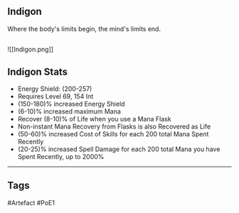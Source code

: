 ## Indigon
Where the body's limits begin,
the mind's limits end.
##
![[Indigon.png]]
## Indigon Stats
- Energy Shield: (200-257)
- Requires Level 69, 154 Int
- (150-180)% increased Energy Shield
- (6-10)% increased maximum Mana
- Recover (8-10)% of Life when you use a Mana Flask
- Non-instant Mana Recovery from Flasks is also Recovered as Life
- (50-60)% increased Cost of Skills for each 200 total Mana Spent Recently
- (20-25)% increased Spell Damage for each 200 total Mana you have Spent Recently, up to 2000%


---
## Tags
#Artefact
#PoE1